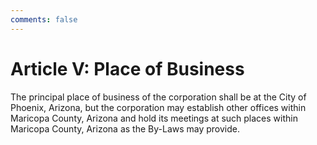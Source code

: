 ```yaml
---
comments: false
---
```


# Article V: Place of Business
The principal place of business of the corporation shall be at the City of Phoenix, Arizona, but the corporation may establish other offices within Maricopa County, Arizona and hold its meetings at such places within Maricopa County, Arizona as the By-Laws may provide.